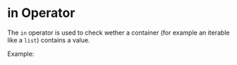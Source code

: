 # in Operator

The `in` operator is used to check wether a container (for example an
iterable like a `list`) contains a value.

Example:

```{literalinclude} in.py
```
